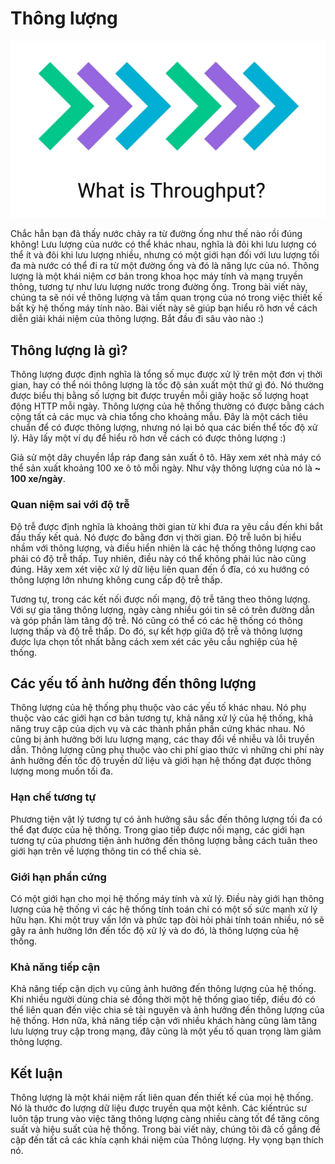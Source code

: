 # Thông lượng

![](./assets/background.jpg)

Chắc hẳn bạn đã thấy nước chảy ra từ đường ống như thế nào rồi đúng không! Lưu lượng của nước có thể khác nhau, nghĩa là đôi khi lưu lượng có thể ít và đôi khi lưu lượng nhiều, nhưng có một giới hạn đối với lưu lượng tối đa mà nước có thể đi ra từ một đường ống và đó là năng lực của nó. Thông lượng là một khái niệm cơ bản trong khoa học máy tính và mạng truyền thông, tương tự như lưu lượng nước trong đường ống. Trong bài viết này, chúng ta sẽ nói về thông lượng và tầm quan trọng của nó trong việc thiết kế bất kỳ hệ thống máy tính nào. Bài viết này sẽ giúp bạn hiểu rõ hơn về cách diễn giải khái niệm của thông lượng. Bắt đầu đi sâu vào nào :)

## Thông lượng là gì?

Thông lượng được định nghĩa là tổng số mục được xử lý trên một đơn vị thời gian, hay có thể nói thông lượng là tốc độ sản xuất một thứ gì đó. Nó thường được biểu thị bằng số lượng bit được truyền mỗi giây hoặc số lượng hoạt động HTTP mỗi ngày. Thông lượng của hệ thống thường có được bằng cách cộng tất cả các mục và chia tổng cho khoảng mẫu. Đây là một cách tiêu chuẩn để có được thông lượng, nhưng nó lại bỏ qua các biến thể tốc độ xử lý. Hãy lấy một ví dụ để hiểu rõ hơn về cách có được thông lượng :)

Giả sử một dây chuyền lắp ráp đang sản xuất ô tô. Hãy xem xét nhà máy có thể sản xuất khoảng 100 xe ô tô mỗi ngày. Như vậy thông lượng của nó là **~ 100 xe/ngày**.

### Quan niệm sai với độ trễ

Độ trễ được định nghĩa là khoảng thời gian từ khi đưa ra yêu cầu đến khi bắt đầu thấy kết quả. Nó được đo bằng đơn vị thời gian. Độ trễ luôn bị hiểu nhầm với thông lượng, và điều hiển nhiên là các hệ thống thông lượng cao phải có độ trễ thấp. Tuy nhiên, điều này có thể không phải lúc nào cũng đúng. Hãy xem xét việc xử lý dữ liệu liên quan đến ổ đĩa, có xu hướng có thông lượng lớn nhưng không cung cấp độ trễ thấp.

Tương tự, trong các kết nối được nối mạng, độ trễ tăng theo thông lượng. Với sự gia tăng thông lượng, ngày càng nhiều gói tin sẽ có trên đường dẫn và góp phần làm tăng độ trễ. Nó cũng có thể có các hệ thống có thông lượng thấp và độ trễ thấp. Do đó, sự kết hợp giữa độ trễ và thông lượng được lựa chọn tốt nhất bằng cách xem xét các yêu cầu nghiệp của hệ thống.

## Các yếu tố ảnh hưởng đến thông lượng

Thông lượng của hệ thống phụ thuộc vào các yếu tố khác nhau. Nó phụ thuộc vào các giới hạn cơ bản tương tự, khả năng xử lý của hệ thống, khả năng truy cập của dịch vụ và các thành phần phần cứng khác nhau. Nó cũng bị ảnh hưởng bởi lưu lượng mạng, các thay đổi về nhiễu và lỗi truyền dẫn. Thông lượng cũng phụ thuộc vào chi phí giao thức vì những chi phí này ảnh hưởng đến tốc độ truyền dữ liệu và giới hạn hệ thống đạt được thông lượng mong muốn tối đa.

### Hạn chế tương tự

Phương tiện vật lý tương tự có ảnh hưởng sâu sắc đến thông lượng tối đa có thể đạt được của hệ thống. Trong giao tiếp được nối mạng, các giới hạn tương tự của phương tiện ảnh hưởng đến thông lượng bằng cách tuân theo giới hạn trên về lượng thông tin có thể chia sẻ.

### Giới hạn phần cứng

Có một giới hạn cho mọi hệ thống máy tính và xử lý. Điều này giới hạn thông lượng của hệ thống vì các hệ thống tính toán chỉ có một số sức mạnh xử lý hữu hạn. Khi một truy vấn lớn và phức tạp đòi hỏi phải tính toán nhiều, nó sẽ gây ra ảnh hưởng lớn đến tốc độ xử lý và do đó, là thông lượng của hệ thống.

### Khả năng tiếp cận

Khả năng tiếp cận dịch vụ cũng ảnh hưởng đến thông lượng của hệ thống. Khi nhiều người dùng chia sẻ đồng thời một hệ thống giao tiếp, điều đó có thể liên quan đến việc chia sẻ tài nguyên và ảnh hưởng đến thông lượng của hệ thống. Hơn nữa, khả năng tiếp cận với nhiều khách hàng cũng làm tăng lưu lượng truy cập trong mạng, đây cũng là một yếu tố quan trọng làm giảm thông lượng.

## Kết luận

Thông lượng là một khái niệm rất liên quan đến thiết kế của mọi hệ thống. Nó là thước đo lượng dữ liệu được truyền qua một kênh. Các kiến ​​trúc sư luôn tập trung vào việc tăng thông lượng càng nhiều càng tốt để tăng công suất và hiệu suất của hệ thống. Trong bài viết này, chúng tôi đã cố gắng đề cập đến tất cả các khía cạnh khái niệm của Thông lượng. Hy vọng bạn thích nó.
